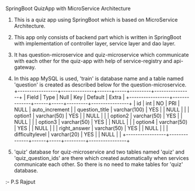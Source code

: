 SpringBoot QuizApp with MicroService Architecture

1) This is a quiz app using SpringBoot which is based on MicroService Architecture.

2) This app only consists of backend part which is written in SpringBoot with implementation of controller layer, service layer and dao layer.

3) It has question-microservice and quiz-microservice which communicate with each other for the quiz-app with help of service-registry and api-gateway.
  
4) In this app MySQL is used, 'train' is database name and a table named 'question' is created as described below for the question-microservice.
+-----------------+--------------+------+-----+---------+----------------+
| Field           | Type         | Null | Key | Default | Extra          |
+-----------------+--------------+------+-----+---------+----------------+
| id              | int          | NO   | PRI | NULL    | auto_increment |
| question_title  | varchar(100) | YES  |     | NULL    |                |
| option1         | varchar(50)  | YES  |     | NULL    |                |
| option2         | varchar(50)  | YES  |     | NULL    |                |
| option3         | varchar(50)  | YES  |     | NULL    |                |
| option4         | varchar(50)  | YES  |     | NULL    |                |
| right_answer    | varchar(50)  | YES  |     | NULL    |                |
| difficultylevel | varchar(20)  | YES  |     | NULL    |                |
+-----------------+--------------+------+-----+---------+----------------+

5) 'quiz' database for quiz-microservice and two tables named 'quiz' and 'quiz_question_ids' are there which created automatically when services communicate each other. So there is no need to make tables for 'quiz' database.

:- P.S Rajput
